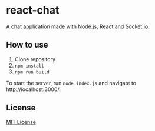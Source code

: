 # react-chat

A chat application made with Node.js, React and Socket.io. 

## How to use

1. Clone repository
2. `npm install`
3. `npm run build` 

To start the server, run `node index.js` and navigate to http://localhost:3000/.

## License

[MIT License](LICENSE.md)